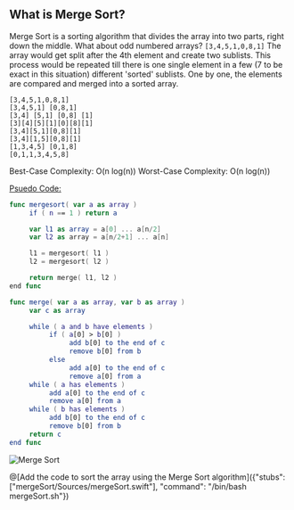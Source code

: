 ## What is Merge Sort?

Merge Sort is a sorting algorithm that divides the array into two parts, right down the middle. What about odd numbered arrays? ```[3,4,5,1,0,8,1]``` The array would get split after the 4th element and create two sublists. This process would be repeated till there is one single element in a few (7 to be exact in this situation) different 'sorted' sublists. One by one, the elements are compared and merged into a sorted array. 

```
[3,4,5,1,0,8,1]
[3,4,5,1] [0,8,1]
[3,4] [5,1] [0,8] [1]
[3][4][5][1][0][8][1]
[3,4][5,1][0,8][1]
[3,4][1,5][0,8][1]
[1,3,4,5] [0,1,8]
[0,1,1,3,4,5,8]
```

Best-Case Complexity: O(n log(n))
Worst-Case Complexity: O(n log(n)) 

[Psuedo Code:](http://www.algorithmist.com/index.php/Merge_sort)

```swift
func mergesort( var a as array )
     if ( n == 1 ) return a

     var l1 as array = a[0] ... a[n/2]
     var l2 as array = a[n/2+1] ... a[n]

     l1 = mergesort( l1 )
     l2 = mergesort( l2 )

     return merge( l1, l2 )
end func

func merge( var a as array, var b as array )
     var c as array

     while ( a and b have elements )
          if ( a[0] > b[0] )
               add b[0] to the end of c
               remove b[0] from b
          else
               add a[0] to the end of c
               remove a[0] from a
     while ( a has elements )
          add a[0] to the end of c
          remove a[0] from a
     while ( b has elements )
          add b[0] to the end of c
          remove b[0] from b
     return c
end func
```

![Merge Sort](https://upload.wikimedia.org/wikipedia/commons/thumb/e/e6/Merge_sort_algorithm_diagram.svg/1064px-Merge_sort_algorithm_diagram.svg.png)


@[Add the code to sort the array using the Merge Sort algorithm]({"stubs": ["mergeSort/Sources/mergeSort.swift"], "command": "/bin/bash mergeSort.sh"})
